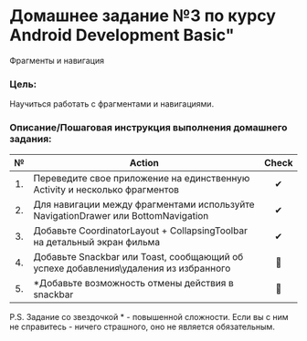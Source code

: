 # Домашнее задание №3 по курсу Android Development Basic" 

Фрагменты и навигация

### Цель:
Научиться работать с фрагментами и навигациями.

### Описание/Пошаговая инструкция выполнения домашнего задания:
| № | Action | Check
| :-: | ------ | :-----: |
|1. |Переведите свое приложение на единственную Activity и несколько фрагментов|✔|
|2. |Для навигации между фрагментами используйте NavigationDrawer или BottomNavigation|✔|
|3. |Добавьте CoordinatorLayout + CollapsingToolbar на детальный экран фильма|✔|
|4. |Добавьте Snackbar или Toast, сообщающий об успехе добавления\удаления из избранного|🤢|
|5. |*Добавьте возможность отмены действия в snackbar|🤢|

P.S. Задание со звездочкой * - повышенной сложности. Если вы с ним не справитесь - ничего страшного, оно не является обязательным.
